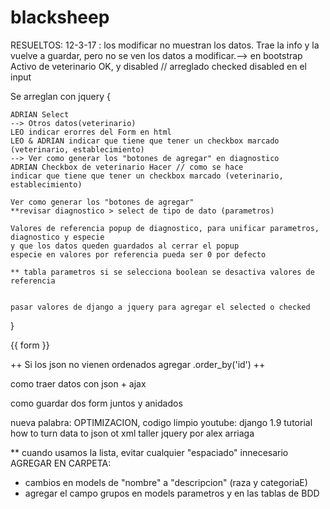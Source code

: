 # blacksheep
RESUELTOS:
12-3-17 : 
los modificar no muestran los datos. Trae la info y la vuelve a guardar, pero no se ven los datos a modificar.--> en bootstrap
Activo de veterinario OK, y disabled  // arreglado checked disabled en el input


Se arreglan con jquery {


	ADRIAN Select
	--> Otros datos(veterinario)
	LEO indicar erorres del Form en html 
	LEO & ADRIAN indicar que tiene que tener un checkbox marcado (veterinario, establecimiento)
	--> Ver como generar los "botones de agregar" en diagnostico
	ADRIAN Checkbox de veterinario Hacer // como se hace
	indicar que tiene que tener un checkbox marcado (veterinario, establecimiento)

	Ver como generar los "botones de agregar"
	**revisar diagnostico > select de tipo de dato (parametros)

	Valores de referencia popup de diagnostico, para unificar parametros, diagnostico y especie
	y que los datos queden guardados al cerrar el popup
	especie en valores por referencia pueda ser 0 por defecto

	** tabla parametros si se selecciona boolean se desactiva valores de referencia


	pasar valores de django a jquery para agregar el selected o checked
}

{{ form }}


++ Si los json no vienen ordenados agregar .order_by('id') ++

como traer datos con json + ajax

como guardar dos form juntos y anidados 

nueva palabra: OPTIMIZACION, codigo limpio
youtube: django 1.9 tutorial how to turn data to json ot xml
taller jquery por alex arriaga

** cuando usamos la lista, evitar cualquier "espaciado" innecesario
AGREGAR EN CARPETA:
- cambios en models de "nombre" a "descripcion" (raza y categoriaE)
- agregar el campo grupos en models parametros y en las tablas de BDD

